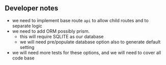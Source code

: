 ## Developer notes

- we need to implement base route `api` to allow child routes and to separate logic
- we need to add ORM possibly prism.
  - this will require SQLITE as our database
  - we will need pre/populate database option also to generate default setting
- we will need more tests for these options, and we will need to cover all code base
